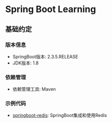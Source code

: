 Spring Boot Learning
===============

## 基础约定

### 版本信息
- SpringBoot版本: 2.3.5.RELEASE
- JDK版本: 1.8

### 依赖管理
- 依赖管理工具: Maven


### 示例代码

- [springboot-redis](https://github.com/easonwy/springboot-learning/tree/master/springboot-redis): SpringBoot集成和使用Redis

